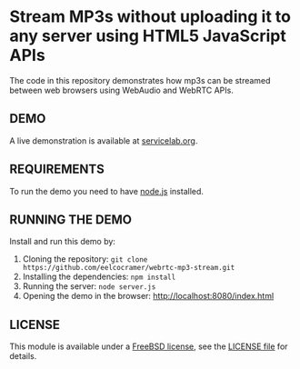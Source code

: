 # Stream MP3s without uploading it to any server using HTML5 JavaScript APIs

The code in this repository demonstrates how mp3s can be streamed between web browsers using WebAudio and WebRTC APIs.

## DEMO

A live demonstration is available at [servicelab.org](http://webrtc.servicelab.org).

## REQUIREMENTS

To run the demo you need to have [node.js](http://nodejs.org/) installed.

## RUNNING THE DEMO

Install and run this demo by:

1. Cloning the repository: `git clone https://github.com/eelcocramer/webrtc-mp3-stream.git`
2. Installing the dependencies: `npm install`
3. Running the server: `node server.js`
4. Opening the demo in the browser: [http://localhost:8080/index.html](http://localhost:8080/index.html)

## LICENSE

This module is available under a [FreeBSD license](http://opensource.org/licenses/BSD-3-Clause), see the [LICENSE file](https://github.com/eelcocramer/webrtc-mp3-stream/blob/master/LICENSE.md) for details.
